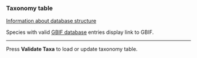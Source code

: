 ### Taxonomy table

<a href="https://pr2-database.org/documentation/pr2-structure/" target="_blank">Information about database structure</a>

Species with valid <a href="https://www.gbif.org" target="_blank">GBIF database</a> entries display link to GBIF.

---

Press **Validate Taxa** to load or update taxonomy table.

